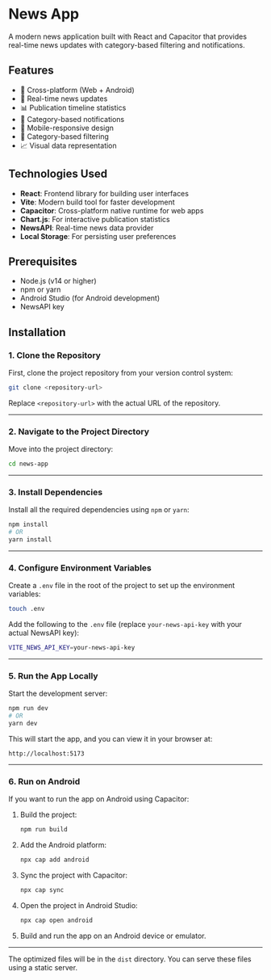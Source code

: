 # News App

A modern news application built with React and Capacitor that provides real-time news updates with category-based filtering and notifications.

## Features

- 📱 Cross-platform (Web + Android)
- 🔄 Real-time news updates
- 📊 Publication timeline statistics
- 🔔 Category-based notifications
- 📱 Mobile-responsive design
- 🎯 Category-based filtering
- 📈 Visual data representation

## Technologies Used

- **React**: Frontend library for building user interfaces
- **Vite**: Modern build tool for faster development
- **Capacitor**: Cross-platform native runtime for web apps
- **Chart.js**: For interactive publication statistics
- **NewsAPI**: Real-time news data provider
- **Local Storage**: For persisting user preferences

## Prerequisites

- Node.js (v14 or higher)
- npm or yarn
- Android Studio (for Android development)
- NewsAPI key

## Installation


### **1. Clone the Repository**
First, clone the project repository from your version control system:
```bash
git clone <repository-url>
```
Replace `<repository-url>` with the actual URL of the repository.

---

### **2. Navigate to the Project Directory**
Move into the project directory:
```bash
cd news-app
```

---

### **3. Install Dependencies**
Install all the required dependencies using `npm` or `yarn`:
```bash
npm install
# OR
yarn install
```

---

### **4. Configure Environment Variables**
Create a `.env` file in the root of the project to set up the environment variables:
```bash
touch .env
```

Add the following to the `.env` file (replace `your-news-api-key` with your actual NewsAPI key):
```bash
VITE_NEWS_API_KEY=your-news-api-key
```

---

### **5. Run the App Locally**
Start the development server:
```bash
npm run dev
# OR
yarn dev
```

This will start the app, and you can view it in your browser at:
```
http://localhost:5173
```

---

### **6. Run on Android**
If you want to run the app on Android using Capacitor:
1. Build the project:
   ```bash
   npm run build
   ```
2. Add the Android platform:
   ```bash
   npx cap add android
   ```
3. Sync the project with Capacitor:
   ```bash
   npx cap sync
   ```
4. Open the project in Android Studio:
   ```bash
   npx cap open android
   ```
5. Build and run the app on an Android device or emulator.

---


The optimized files will be in the `dist` directory. You can serve these files using a static server.
